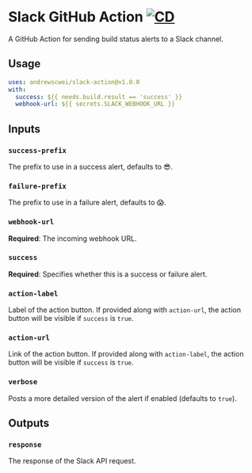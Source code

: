 # Slack GitHub Action [![CD](https://github.com/andrewscwei/slack-action/workflows/CD/badge.svg)](https://github.com/andrewscwei/slack-action/actions/workflows/cd.yml)

A GitHub Action for sending build status alerts to a Slack channel.

## Usage

```yml
uses: andrewscwei/slack-action@v1.0.0
with:
  success: ${{ needs.build.result == 'success' }}
  webhook-url: ${{ secrets.SLACK_WEBHOOK_URL }}
```

## Inputs

### `success-prefix`

The prefix to use in a success alert, defaults to 😎.

### `failure-prefix`

The prefix to use in a failure alert, defaults to 😱.

### `webhook-url`

**Required**: The incoming webhook URL.

### `success`

**Required**: Specifies whether this is a success or failure alert.

### `action-label`

Label of the action button. If provided along with `action-url`, the action button will be visible if `success` is `true`.

### `action-url`

Link of the action button. If provided along with `action-label`, the action button will be visible if `success` is `true`.

### `verbose`

Posts a more detailed version of the alert if enabled (defaults to `true`).

## Outputs

### `response`

The response of the Slack API request.
